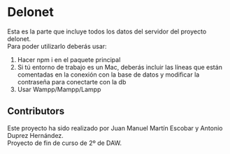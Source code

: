 # Delonet
Esta es la parte que incluye todos los datos del servidor del proyecto delonet.<br>
Para poder utilizarlo deberás usar:
<ol>
    <li> Hacer npm i en el paquete principal </li>
    <li> Si tú entorno de trabajo es un Mac, deberás incluir las líneas que están comentadas en la conexión con la base de datos y   modificar la contraseña para conectarte con la db </li>
    <li> Usar Wampp/Mampp/Lampp </li>
</ol>

## Contributors
Este proyecto ha sido realizado por Juan Manuel Martín Escobar y Antonio Duprez Hernández. <br>
Proyecto de fin de curso de 2º de DAW.
